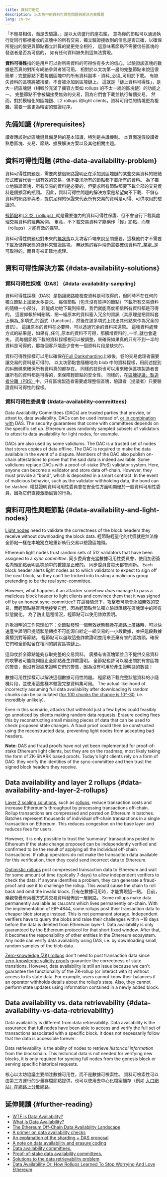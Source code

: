 ```yaml
---
title: 資料可用性
description: 以太坊中的資料可得性問題與解決方案概覽
lang: zh-tw
---
```


「不輕易相信，而是去驗證。」是以太坊盛行的座右銘， 意為你的節點可以通過執行從同行那裡接收的區塊中的所有交易，獨立驗證接收到的信息是否正確，以確保所提出的變更與節點獨立計算的變更完全相符， 這意味著節點不需要信任區塊的發送者是否為可信的， 如有任何資料缺失則這無法實現。

**資料可得性**指的是用戶可以對所需資料的可得性有多大的信心，以驗證該區塊的數據是否真的對所有網絡參與者皆可用。 相對於以太坊第一層的完整節點來說這很簡單；完整節點下載每個區塊中的所有資料副本 - 資料_必須_可用於下載。 有缺失資料的區塊將被捨棄，不會被添加到區塊鏈上。 這就是「鏈上資料可得性」，是大一統區塊鏈（相較於充滿了擴容方案如 rollups 的不太一統的區塊鏈）的功能之一。 完整節點不會被騙接受無效的交易，因為它們會下載並執行每個交易。 然而，對於模組化的區塊鏈、L2 rollups 和light clients，資料可用性的情境更為複雜，需要一些更為精密的驗證程序。

## 先備知識 {#prerequisites}

讀者應該對於區塊鏈具備足夠的基本知識，特別是共識機制。 本頁面還假設讀者熟悉區塊、交易、節點、擴展解決方案以及其他相關主題。

## 資料可得性問題 {#the-data-availability-problem}

資料可得性問題是，需要向整個網路證明正在添加到區塊鏈的某些交易資料的總結形式確實代表一組有效的交易，但不要求所有的節點都下載所有的資料。 為了獨立地驗證區塊，所有交易的資料是必要的，但要求所有節點都要下載全部的交易資料是個擴容的瓶頸。 因此，資料可得性問題的解決方案是希望向不下載、不儲存資料的網路參與者，提供足夠的保證來代表所有交易的資料是可得、可供取用於驗證的。

[輕節點](/developers/docs/nodes-and-clients/light-clients)和[L2 卷（rollups）](/developers/docs/scaling)就是需要強力的資料可得性保證、但不會自行下載與處理交易資料的經典案例。 畢竟，不下載交易資料才能稱作「輕」節點，而卷（rollups）才能有效的擴容。

資料可得性問題也對未來的[無狀態](/roadmap/statelessness)以太坊客戶端來說至關重要，這樣他們才不需要下載及儲存狀態的資料來驗證區塊。 無狀態的客戶端仍需要確信資料在_某處_是可取得的，而且有被正確地處理。

## 資料可得性解決方案 {#data-availability-solutions}

### 資料可得性採樣（DAS） {#data-availability-sampling}

資料可得性採樣（DAS）是指讓網路能檢查資料是可取得的，但同時不在任何的獨立節點上加諸太多要求。 每個節點（包含沒有質押的節點）下載所有交易資料的隨機一小部分， 若能成功地下載到採樣，我們就能高度相信所有資料都是可得的。 這要仰賴於糾刪碼，把一組原本的資料塞入冗余的資訊（其原理是把資料套上稱為_多項式_的函式（function），然後在該多項式上找出其他點來作為冗余的資訊）。 這讓原本的資料在必要時，可以透過冗余的資料來還原。 這種資料處理方式的結果是，如果有_任何_原本的資料不可得，那擴增資料的_一半_就也會遺失。 而每個節點下載的資料採樣樹可以被調整，來確保如果真的只有不到一半的資料是可得的，那每個客戶端至少會有一個資料片段是缺失的。

資料可得性採樣可以用以確保在[Full Danksharding](/roadmap/danksharding/#what-is-danksharding)上線後，卷的交易處理者需要讓交易的資料是可得的。 以太坊節點會隨機地向 blob 中的資料採樣，用前述提到的糾刪碼來確保所有資料真的都存在。 同樣的技術也可以用來確保區塊製造者會讓所有的資料都是可得的，來保障輕節點的安全性。 同樣的，在[區塊提議、製造者分離（PBS）](/roadmap/pbs)中，只有區塊製造者需要處理整個區塊，驗證者（提議者）只要驗證資料可得性的採樣。

### 資料可得性委員會 {#data-availability-committees}

Data Availability Committees (DACs) are trusted parties that provide, or attest to, data availability. DACs can be used instead of, [or in combination with](https://hackmd.io/@vbuterin/sharding_proposal#Why-not-use-just-committees-and-not-DAS) DAS. The security guarantees that come with committees depends on the specific set up. Ethereum uses randomly sampled subsets of validators to attest to data availability for light nodes, for example.

DACs are also used by some validiums. The DAC is a trusted set of nodes that stores copies of data offline. The DAC is required to make the data available in the event of a dispute. Members of the DAC also publish on-chain attestations to prove that the said data is indeed available. Some validiums replace DACs with a proof-of-stake (PoS) validator system. Here, anyone can become a validator and store data off-chain. However, they must provide a “bond”, which is deposited in a smart contract. In the event of malicious behavior, such as the validator withholding data, the bond can be slashed. 權益證明資料可用性委員會在安全性方面明顯優於一般資料可用性委員，因為它們直接激勵誠實的行為。

## 資料可用性與輕節點 {#data-availability-and-light-nodes}

[Light nodes](/developers/docs/nodes-and-clients/light-clients) need to validate the correctness of the block headers they receive without downloading the block data. 輕節點輕量化的代價就是無法像全節點一樣在本地獨立地重新執行交易以驗證區塊頭。

Ethereum light nodes trust random sets of 512 validators that have been assigned to a _sync committee_. 同步委員會充當數據可用性委員會，使用加密簽名向輕節點表明區塊頭中的數據是正確的。 同步委員會每天都會刷新。 Each block header alerts light nodes as to which validators to expect to sign off the _next_ block, so they can't be tricked into trusting a malicious group pretending to be the real sync-committee.

However, what happens if an attacker somehow _does_ manage to pass a malicious block header to light clients and convince them that it was signed off by an honest sync-committee? 在這種情況下，攻擊者可能會添加無效的交易，而輕節點將盲目地接受它們，因為輕節點無法獨立驗證匯總在區塊頭中的所有狀態變化。 為了防止這種情況，輕節點可以使用詐欺證明。

詐欺證明的工作原理如下：全節點發現一個無效狀態轉換在網路上廣播時，可以快速產生證明已提議狀態轉換不可能源自給定一組交易的一小段數據，並把這段數據廣播到對等節點。 輕節點可以選取這些詐欺證明並用來丟棄有害的區塊頭，確保它們和全節點留在相同的誠實區塊鏈上。

這仰仗於全節點能夠存取完整的交易資料。 廣播有害區塊頭並且不提供交易資料的攻擊者可能能夠阻止全節點產生詐欺證明。 全節點也許可以發出關於有害區塊的警告，但沒有證據來證明它們的警告，因為沒有可用於產生證明據的數據！

數據可用性採樣可以解決這個數據可用性問題。 輕節點下載完整狀態資料的小隨機片段，並使用這些樣本驗證完整資料集可用。 The actual likelihood of incorrectly assuming full data availability after downloading N random chunks can be calculated ([for 100 chunks the chance is 10^-30](https://dankradfeist.de/ethereum/2019/12/20/data-availability-checks.html), i.e. incredibly unlikely).

Even in this scenario, attacks that withhold just a few bytes could feasibly go unnoticed by clients making random data requests. Erasure coding fixes this by reconstructing small missing pieces of data that can be used to check proposed state changes. A fraud proof could then be constructed using the reconstructed data, preventing light nodes from accepting bad headers.

**Note:** DAS and fraud proofs have not yet been implemented for proof-of-stake Ethereum light clients, but they are on the roadmap, most likely taking the form of ZK-SNARK based proofs. Today's light clients rely on a form of DAC: they verify the identities of the sync-committee and then trust the signed block headers they receive.

## Data availability and layer 2 rollups {#data-availability-and-layer-2-rollups}

[Layer 2 scaling solutions](/layer-2/), such as [rollups](/glossary/#rollups), reduce transaction costs and increase Ethereum's throughput by processing transactions off-chain. Rollup transactions are compressed and posted on Ethereum in batches. Batches represent thousands of individual off-chain transactions in a single transaction on Ethereum. This reduces congestion on the base layer and reduces fees for users.

However, it is only possible to trust the 'summary' transactions posted to Ethereum if the state change proposed can be independently verified and confirmed to be the result of applying all the individual off-chain transactions. If rollup operators do not make the transaction data available for this verification, then they could send incorrect data to Ethereum.

[Optimistic rollups](/developers/docs/scaling/optimistic-rollups/) post compressed transaction data to Ethereum and wait for some amount of time (typically 7 days) to allow independent verifiers to check the data. If anyone identifies a problem, they can generate a fraud-proof and use it to challenge the rollup. This would cause the chain to roll back and omit the invalid block. 只有在數據可用時，才能實現這一點。 目前，樂觀卷疊有兩種方式將交易資料發佈到一層網路。 Some rollups make data permanently available as `CALLDATA` which lives permanently on-chain. With the implementation of EIP-4844, some rollups post their transaction data to cheaper blob storage instead. This is not permanent storage. Independent verifiers have to query the blobs and raise their challenges within ~18 days before the data is deleted from Ethereum layer-1. Data availability is only guaranteed by the Ethereum protocol for that short fixed window. After that, it becomes the responsibility of other entities in the Ethereum ecosystem. Any node can verify data availability using DAS, i.e. by downloading small, random samples of the blob data.

[Zero-knowledge (ZK) rollups](/developers/docs/scaling/zk-rollups) don't need to post transaction data since [zero-knowledge validity proofs](/glossary/#zk-proof) guarantee the correctness of state transitions. However, data availability is still an issue because we can't guarantee the functionality of the ZK-rollup (or interact with it) without access to its state data. For example, users cannot know their balances if an operator withholds details about the rollup’s state. Also, they cannot perform state updates using information contained in a newly added block.

## Data availability vs. data retrievability {#data-availability-vs-data-retrievability}

Data availability is different from data retrievability. Data availability is the assurance that full nodes have been able to access and verify the full set of transactions associated with a specific block. It does not necessarily follow that the data is accessible forever.

Data retrievability is the ability of nodes to retrieve _historical information_ from the blockchain. This historical data is not needed for verifying new blocks, it is only required for syncing full nodes from the genesis block or serving specific historical requests.

核心以太坊協議主要關注數據可用性，而不是數據可檢索性。 資料可檢索性可以由第三方運行的少量存檔節點提供，也可以使用去中心化檔案儲存（例如 [入口網站）在網路上分散網路](https://www.ethportal.net/)。

## 延伸閱讀 {#further-reading}

- [WTF is Data Availability?](https://medium.com/blockchain-capital-blog/wtf-is-data-availability-80c2c95ded0f)
- [What Is Data Availability?](https://coinmarketcap.com/alexandria/article/what-is-data-availability)
- [The Ethereum Off-Chain Data Availability Landscape](https://blog.celestia.org/ethereum-off-chain-data-availability-landscape/)
- [A primer on data availability checks](https://dankradfeist.de/ethereum/2019/12/20/data-availability-checks.html)
- [An explanation of the sharding + DAS proposal](https://hackmd.io/@vbuterin/sharding_proposal#ELI5-data-availability-sampling)
- [A note on data availability and erasure coding](https://github.com/ethereum/research/wiki/A-note-on-data-availability-and-erasure-coding#can-an-attacker-not-circumvent-this-scheme-by-releasing-a-full-unavailable-block-but-then-only-releasing-individual-bits-of-data-as-clients-query-for-them)
- [Data availability committees.](https://medium.com/starkware/data-availability-e5564c416424)
- [Proof-of-stake data availability committees.](https://blog.matter-labs.io/zkporter-a-breakthrough-in-l2-scaling-ed5e48842fbf)
- [Solutions to the data retrievability problem](https://notes.ethereum.org/@vbuterin/data_sharding_roadmap#Who-would-store-historical-data-under-sharding)
- [Data Availability Or: How Rollups Learned To Stop Worrying And Love Ethereum](https://ethereum2077.substack.com/p/data-availability-in-ethereum-rollups) 
